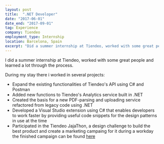 ```yaml
---
layout: post
title:  ".NET Developer"
date: "2017-06-01"
date_end: "2017-09-01"
tag: Experience
company: Tiendeo
employment_type: Internship
location: Barcelona, Spain
excerpt: "Did a summer internship at Tiendeo, worked with some great people and learned a lot through the process."
---
```


I did a summer internship at Tiendeo, worked with some great people and learned a lot through the process.

During my stay there i worked in several projects:

* Expand the existing functionalities of Tiendeo's API using C# and Postman
* Added new functions to Tiendeo's Analytics service built in .NET
* Created the basis for a new PDF-parsing and uploading service refactored from legacy code using .NET
* Developed a Visual Studio extension using C# that enables developers to work faster by providing useful code snippets for the design patterns in use at the time
* Participated in the Tiendeo JajaThon, a design challenge to build the best product and create a marketing campaing for it during a workday the finished campaign can be found [here](https://twitter.com/i/moments/880806537173839872)
